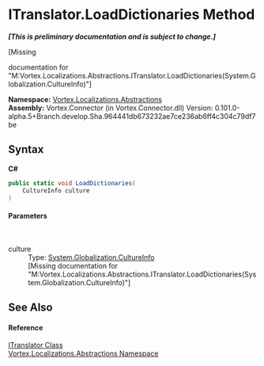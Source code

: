 # ITranslator.LoadDictionaries Method 
 _**\[This is preliminary documentation and is subject to change.\]**_

\[Missing <summary> documentation for "M:Vortex.Localizations.Abstractions.ITranslator.LoadDictionaries(System.Globalization.CultureInfo)"\]

**Namespace:**&nbsp;<a href="N_Vortex_Localizations_Abstractions.md">Vortex.Localizations.Abstractions</a><br />**Assembly:**&nbsp;Vortex.Connector (in Vortex.Connector.dll) Version: 0.101.0-alpha.5+Branch.develop.Sha.964441db673232ae7ce236ab6ff4c304c79df7be

## Syntax

**C#**<br />
``` C#
public static void LoadDictionaries(
	CultureInfo culture
)
```


#### Parameters
&nbsp;<dl><dt>culture</dt><dd>Type: <a href="http://msdn2.microsoft.com/en-us/library/kx54z3k7" target="_blank">System.Globalization.CultureInfo</a><br />\[Missing <param name="culture"/> documentation for "M:Vortex.Localizations.Abstractions.ITranslator.LoadDictionaries(System.Globalization.CultureInfo)"\]</dd></dl>

## See Also


#### Reference
<a href="T_Vortex_Localizations_Abstractions_ITranslator.md">ITranslator Class</a><br /><a href="N_Vortex_Localizations_Abstractions.md">Vortex.Localizations.Abstractions Namespace</a><br />